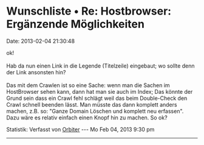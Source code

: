 Wunschliste • Re: Hostbrowser: Ergänzende Möglichkeiten
=======================================================

Date: 2013-02-04 21:30:48

ok!\
\
Hab da nun einen Link in die Legende (Titelzeile) eingebaut; wo sollte
denn der Link ansonsten hin?\
\
Das mit dem Crawlen ist so eine Sache: wenn man die Sachen im
HostBrowser sehen kann, dann hat man sie auch im Index; Das könnte der
Grund sein dass ein Crawl fehl schlägt weil das beim Double-Check den
Crawl schnell beenden lässt. Man müsste das dann komplett anders machen,
z.B. so: \"Ganze Domain Löschen und komplett neu erfassen\". Dazu wäre
es relativ einfach einen Knopf hin zu machen. So ok?

Statistik: Verfasst von
[Orbiter](http://forum.yacy-websuche.de/memberlist.php?mode=viewprofile&u=2)
--- Mo Feb 04, 2013 9:30 pm

------------------------------------------------------------------------
